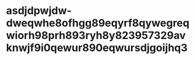 # asdjdpwjdw-dweqwhe8ofhgg89eqyrf8qywegreqwiorh98prh893ryh8y823957329avknwjf9i0qewur890eqwursdjgoijhq3